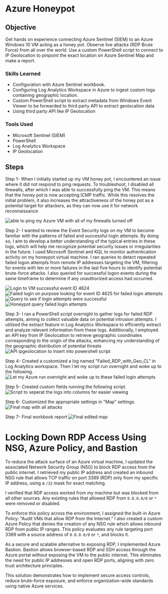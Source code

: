 # Azure Honeypot

## Objective

Get hands on experience connecting Azure Sentinel (SIEM) to an Azure Windows 10 VM acting as a honey pot. Observe live attacks (RDP Brute Force) from all over the world. Use a custom PowerShell script to connect to  IP Geolocation to pinpoint the exact location on Azure Sentinel Map and make a report.

### Skills Learned

- Configuration with Azure Sentinel workbook.
- Configuring Log Analytics Workspace in Azure to ingest custom logs containing geographic location.
- Custom PowerShell script to extract metadata from Windows Event Viewer to be forwarded to third party API to extract 
  geolocation data
- Using third party API like IP Geolocation


### Tools Used

- Microsoft Sentinel (SIEM) 
- PowerShell
- Log Analytics Workspace
- IP Geolocation

## Steps




Step 1- When I initially started up my VM honey pot, I encountered an issue where it did not respond to ping requests. To troubleshoot, I disabled all firewalls, after which I was able to successfully ping the VM. This means that the honey pot is now accepting ICMP traffic. While this resolves the initial problem, it also increases the attractiveness of the honey pot as a potential target for attackers, as they can now use it for network reconnaissance 

![able to ping my Azure VM with all of my firewalls turned off](https://github.com/hknapp518/AzureHoneyPot/assets/125601731/5c6e126c-3e06-4cb8-9baf-998fe4dc4dcb)

Step 2- I wanted to review the Event Security logs on my VM to become familiar with the patterns of failed and successful login attempts. By doing so, I aim to develop a better understanding of the typical entries in these logs, which will help me recognize potential security issues or irregularities in the future. I used Microsoft Sentinel and KQL to monitor authentication activity on my honeypot virtual machine. I ran queries to detect repeated failed logon attempts from remote IP addresses targeting the VM, filtering for events with ten or more failures in the last five hours to identify potential brute-force attacks. I also queried for successful logon events during the same timeframe to determine if any unauthorized access had occurred.

![Login to VM successful event ID 4624](https://github.com/hknapp518/AzureHoneyPot/assets/125601731/6910167e-b896-4105-8204-979662fdc43a)
![Failed login on purpose looking for event ID 4625 for failed login attempts](https://github.com/hknapp518/AzureHoneyPot/assets/125601731/9b66f421-5255-4e9e-b2c6-999f625581c3)
![Query to see if login attempts were successful](https://github.com/user-attachments/assets/123ec4f6-98fe-4905-ba32-fb3142f4001b)
![Honeypot query failed login attempts](https://github.com/user-attachments/assets/358da08d-f3a7-4e5a-b15b-315871afb915)

Step 3- I ran a PowerShell script overnight to gather logs for failed RDP attempts, aiming to collect valuable data on potential intrusion attempts. I utilized the extract feature in Log Analytics Workspace to efficiently extract and analyze relevant information from these logs. Additionally, I employed an API key from IP Geolocation to retrieve geographic coordinates corresponding to the origin of the attacks, enhancing my understanding of the geographic distribution of potential threats
![API ipgeolocation to insert into powershell script](https://github.com/hknapp518/AzureHoneyPot/assets/125601731/db0af003-20de-4908-a718-5d49f6361269)

Step 4- Created a customized a log named "Failed_RDP_with_Geo_CL" in Log Analytics workspace. Then I let my script run overnight and woke up to the following.
![Let my Azure run overnight and woke up to these failed login attempts ](https://github.com/hknapp518/AzureHoneyPot/assets/125601731/56cd0a42-0f4c-42ee-9e57-b5586a2806a5)

Step 5- Created custom fields running the following script.
![Script to seperat the logs into columns for easier viewing](https://github.com/hknapp518/AzureHoneyPot/assets/125601731/5032fe5f-ff5d-4c57-a6bf-a5ca95fb33e3)

Step 6- Customized the appropriate settings in "Map" settings.
![Final map with all attacks](https://github.com/hknapp518/AzureHoneyPot/assets/125601731/5032cc9a-c8c1-476b-8f51-eb60fbdda4be)


Step 7- Final workbook report
![Final edited map](https://github.com/hknapp518/AzureHoneyPot/assets/125601731/7b54ccc0-f4f9-49f3-9c12-4e51860f645a)

# **Locking Down RDP Access Using NSG, Azure Policy, and Bastion**

To reduce the attack surface of an Azure virtual machine, I updated the associated Network Security Group (NSG) to block RDP access from the public internet. I retrieved my public IP address and created an inbound NSG rule that allows TCP traffic on port 3389 (RDP) only from my specific IP address, using a `/32` mask for exact matching.

I verified that RDP access worked from my machine but was blocked from all other sources. Any existing rules that allowed RDP from `0.0.0.0/0` or `*` were removed or disabled.

To enforce this policy across the environment, I assigned the built-in Azure Policy: “Audit VMs that allow RDP from the Internet.” I also created a custom Azure Policy that denies the creation of any NSG rule which allows inbound RDP from public IP ranges. This policy evaluates any rule targeting port 3389 with a source address of `0.0.0.0/0` or `*`, and blocks it.

As a secure and scalable alternative to exposing RDP, I implemented Azure Bastion. Bastion allows browser-based RDP and SSH access through the Azure portal without exposing the VM to the public internet. This eliminates the need for public IP addresses and open RDP ports, aligning with zero trust architecture principles.

This solution demonstrates how to implement secure access controls, reduce brute-force exposure, and enforce organization-wide standards using native Azure services.



